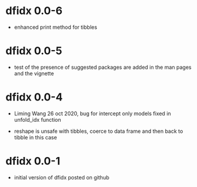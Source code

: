 # dfidx 0.0-6

* enhanced print method for tibbles

# dfidx 0.0-5

* test of the presence of suggested packages are added in the man
  pages and the vignette

# dfidx 0.0-4

* Liming Wang 26 oct 2020, bug for intercept only models fixed in
  unfold_idx function

* reshape is unsafe with tibbles, coerce to data frame and then back
  to tibble in this case

# dfidx 0.0-1

* initial version of dfidx posted on github

